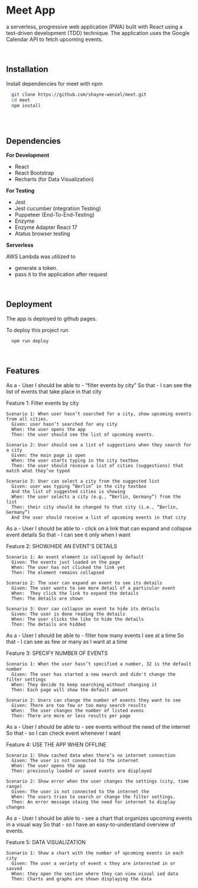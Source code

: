 # Meet App

a serverless, progressive web application (PWA) built with React using a
test-driven development (TDD) technique. The application uses the Google
Calendar API to fetch upcoming events.

<br>

## Installation

Install dependencies for meet with npm

```bash
  git clone https://github.com/shayne-wenzel/meet.git
  cd meet
  npm install
  
```
   
<br>

## Dependencies

**For Development**
- React
- React Bootstrap
- Recharts (for Data Visualization)

**For Testing**
- Jest
- Jest cucumber (ntegration Testing)
- Puppeteer (End-To-End-Testing)
- Enzyme
- Enzyme Adapter React 17
- Atatus browser testing

**Serverless**

AWS Lambda was utilized to 
- generate a token.
- pass it to the application after request

<br>

## Deployment

The app is deployed to github pages.

To deploy this project run

```bash
  npm run deploy
```
 
<br>

## Features

As a - User
I should be able to - “filter events by city”
So that - I can see the list of events that take place in that city 
  
  Feature 1: Filter events by city

    Scenario 1: When user hasn’t searched for a city, show upcoming events from all cities.
      Given: user hasn’t searched for any city
      When: the user opens the app
      Then: the user should see the list of upcoming events.

    Scenario 2: User should see a list of suggestions when they search for a city
      Given: the main page is open
      When: the user starts typing in the city textbox
      Then: the user should receive a list of cities (suggestions) that match what they’ve typed

    Scenario 3: User can select a city from the suggested list
      Given: user was typing “Berlin” in the city textbox
      And the list of suggested cities is showing
      When: the user selects a city (e.g., “Berlin, Germany”) from the list
      Then: their city should be changed to that city (i.e., “Berlin, Germany”)
      And the user should receive a list of upcoming events in that city  

As a - User
I should be able to - click on a link that can expand and collapse event details
So that - I can see it only when I want

  Feature 2: SHOW/HIDE AN EVENT'S DETAILS

    Scenario 1: An event element is collapsed by default
      Given: The events just loaded on the page
      When: The user has not clicked the link yet
      Then: The element remains collapsed

    Scenario 2: The user can expand an event to see its details
      Given: The user wants to see more detail of a particular event
      When:  They click the link to expand the details
      Then: The details are shown

    Scenario 3: User can collapse an event to hide its details
      Given: The user is done reading the details
      When: The user clicks the like to hide the details
      Then: The details are hidded

As a - User
I should be able to - filter how many events I see at a time
So that - I can see as few or many as I want at a time

  Feature 3: SPECIFY NUMBER OF EVENTS

    Scenario 1: When the user hasn’t specified a number, 32 is the default number
      Given: The user has started a new search and didn't change the filter settings
      When: They decide to keep searching without changing it
      Then: Each page will show the default amount

    Scenario 2: Users can change the number of events they want to see
      Given: There are too few or too many search results
      When:  The user changes the number of listed evens
      Then: There are more or less results per page

As a - User
I should be able to - see events without the need of the internet
So that - so I can check event whenever I want

  Feature 4: USE THE APP WHEN OFFLINE

    Scenario 1: Show cached data when there’s no internet connection
      Given: The user is not connected to the internet
      When: The user opens the app
      Then: previously loaded or saved events are displayed

    Scenario 2: Show error when the user changes the settings (city, time range)
      Given: The user is not connected to the internet the 
      When: The users tries to search or change the filter settings.
      Then: An error message staing the need for internet to display changes

As a - User
I should be able to - see a chart that organizes upcoming events in a visual way
So that - so I have an easy-to-understand overview of events.

  Feature 5: DATA VISUALIZATION

    Scenario 1: Show a chart with the number of upcoming events in each city
      Given: The user a veriety of event s they are interested in or savved
      When: they open the section where they can view visual ied data
      Then: Charts and graphs are shown displaying the data
